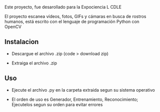 Este proyecto, fue desarollado para la Expociencia L CDLE

El proyecto escanea vídeos, fotos, GIFs y cámaras en busca de rostros humanos, está escrito con el lenguaje de programación Python con OpenCV

## Instalacion

- Descargue el archivo .zip (code > download zip)

- Extraiga el archivo .zip

## Uso

- Ejecute el archivo .py en la carpeta extraida segun su sistema operativo

- El orden de uso es Generador, Entrenamiento, Reconocimiento; Ejecutelos segun su orden para evitar errores



